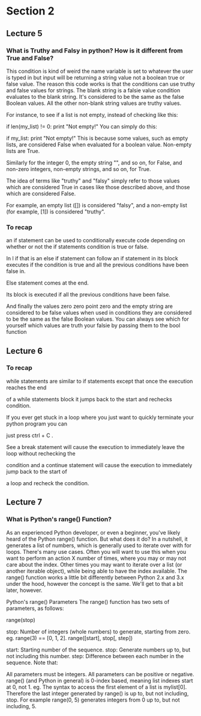 # Section 2

## Lecture 5

### What is Truthy and Falsy in python? How is it different from True and False?

This condition is kind of weird the name variable is set to whatever the user is typed in but input
will be returning a string value not a boolean true or false value.
The reason this code works is that the conditions can use truthy and false values for strings.
The blank string is a falsie value condition evaluates to the blank string.
It's considered to be the same as the false Boolean values.
All the other non-blank string values are truthy values.

For instance, to see if a list is not empty, instead of checking like this:

if len(my_list) != 0:
   print "Not empty!"
You can simply do this:

if my_list:
   print "Not empty!"
This is because some values, such as empty lists, are considered False when evaluated for a boolean value. Non-empty lists are True.

Similarly for the integer 0, the empty string "", and so on, for False, and non-zero integers, non-empty strings, and so on, for True.

The idea of terms like "truthy" and "falsy" simply refer to those values which are considered True in cases like those described above, and those which are considered False.

For example, an empty list ([]) is considered "falsy", and a non-empty list (for example, [1]) is considered "truthy".


### To recap 
an if statement can be used to conditionally execute code depending on whether or not the if statements condition is true or false.

In l if that is an else if statement can follow an if statement in its block executes if the condition is true and all the previous conditions have been false in.

Else statement comes at the end.

Its block is executed if all the previous conditions have been false.

And finally the values zero zero point zero and the empty string are considered to be false values when used in conditions they are considered to be the same as the false Boolean values.
You can always see which for yourself which values are truth your falsie by passing them to the bool function

 
## Lecture 6

### To recap 
while statements are similar to if statements except that once the execution reaches the end

of a while statements block it jumps back to the start and rechecks condition.

If you ever get stuck in a loop where you just want to quickly terminate your python program you can

just press ctrl + C .

See a break statement will cause the execution to immediately leave the loop without rechecking the

condition and a continue statement will cause the execution to immediately jump back to the start of

a loop and recheck the condition.


## Lecture 7


### What is Python's range() Function?
As an experienced Python developer, or even a beginner, you've likely heard of the Python range() function. But what does it do? In a nutshell, it generates a list of numbers, which is generally used to iterate over with for loops. There's many use cases. Often you will want to use this when you want to perform an action X number of times, where you may or may not care about the index. Other times you may want to iterate over a list (or another iterable object), while being able to have the index available.
The range() function works a little bit differently between Python 2.x and 3.x under the hood, however the concept is the same. We'll get to that a bit later, however.

Python's range() Parameters
The range() function has two sets of parameters, as follows:

range(stop)

stop: Number of integers (whole numbers) to generate, starting from zero. eg. range(3) == [0, 1, 2].
range([start], stop[, step])

start: Starting number of the sequence.
stop: Generate numbers up to, but not including this number.
step: Difference between each number in the sequence.
Note that:

All parameters must be integers.
All parameters can be positive or negative.
range() (and Python in general) is 0-index based, meaning list indexes start at 0, not 1. eg. The syntax to access the first element of a list is mylist[0]. Therefore the last integer generated by range() is up to, but not including, stop. For example range(0, 5) generates integers from 0 up to, but not including, 5.
